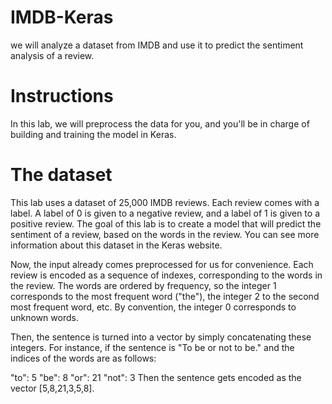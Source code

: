 # IMDB-Keras
we will analyze a dataset from IMDB and use it to predict the sentiment analysis of a review.

# Instructions
In this lab, we will preprocess the data for you, and you'll be in charge of building and training the model in Keras.

# The dataset
This lab uses a dataset of 25,000 IMDB reviews. Each review comes with a label. A label of 0 is given to a negative review, and a label of 1 is given to a positive review. The goal of this lab is to create a model that will predict the sentiment of a review, based on the words in the review. You can see more information about this dataset in the Keras website.

Now, the input already comes preprocessed for us for convenience. Each review is encoded as a sequence of indexes, corresponding to the words in the review. The words are ordered by frequency, so the integer 1 corresponds to the most frequent word ("the"), the integer 2 to the second most frequent word, etc. By convention, the integer 0 corresponds to unknown words.

Then, the sentence is turned into a vector by simply concatenating these integers. For instance, if the sentence is "To be or not to be." and the indices of the words are as follows:

"to": 5
"be": 8
"or": 21
"not": 3
Then the sentence gets encoded as the vector [5,8,21,3,5,8].
